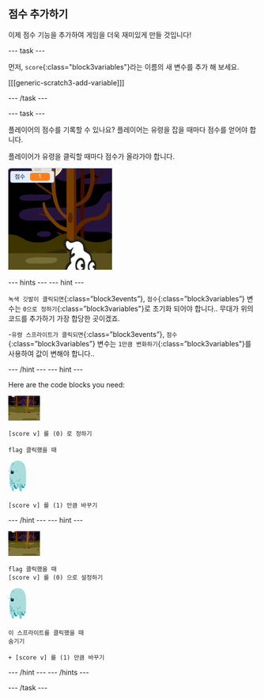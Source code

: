 ## 점수 추가하기

이제 점수 기능을 추가하여 게임을 더욱 재미있게 만들 것입니다!

\--- task \---

먼저, `score`{:class="block3variables"}라는 이름의 새 변수를 추가 해 보세요.

[[[generic-scratch3-add-variable]]]

\--- /task \---

\--- task \---

플레이어의 점수를 기록할 수 있나요? 플레이어는 유령을 잡을 때마다 점수를 얻어야 합니다.

플레이어가 유령을 클릭할 때마다 점수가 올라가야 합니다.

![점수 올리기](images/ghost-score-test.png)

\--- hints \--- \--- hint \---

`녹색 깃발이 클릭되면`{:class=”block3events”}, `점수`{:class=”block3variables”} 변수는 `0으로 정하기`{:class=”block3variables"}로 초기화 되어야 합니다.. 무대가 위의 코드를 추가하기 가장 합당한 곳이겠죠.

-`유령 스프라이트가 클릭되면`{:class=”block3events”}, `점수`{:class=”block3variables”} 변수는 `1만큼 변화하기`{:class=”block3variables"}를 사용하여 값이 변해야 합니다..

\--- /hint \--- \--- hint \---

Here are the code blocks you need:

![백드롭 아이콘](images/ghost-backdrop.png)

```blocks3
[score v] 를 (0) 로 정하기

flag 클릭했을 때
```

![유령 스프라이트](images/ghost-sprite.png)

```blocks3
[score v] 를 (1) 만큼 바꾸기
```

\--- /hint \--- \--- hint \---

![backdrop icon](images/ghost-backdrop.png)

```blocks3
flag 클릭했을 때
[score v] 를 (0) 으로 설정하기
```

![ghost-sprite](images/ghost-sprite.png)

```blocks3
이 스프라이트를 클릭했을 때
숨기기

+ [score v] 를 (1) 만큼 바꾸기
```

\--- /hint \--- \--- /hints \---

\--- /task \---